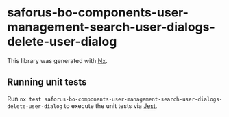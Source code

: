 # saforus-bo-components-user-management-search-user-dialogs-delete-user-dialog

This library was generated with [Nx](https://nx.dev).

## Running unit tests

Run `nx test saforus-bo-components-user-management-search-user-dialogs-delete-user-dialog` to execute the unit tests via [Jest](https://jestjs.io).
